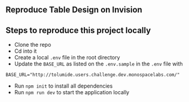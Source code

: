 ## Reproduce Table Design on Invision

## Steps to reproduce this project locally

-   Clone the repo
-   Cd into it
-   Create a local `.env` file in the root directory
-   Update the `BASE_URL` as listed on the `.env.sample` in the `.env` file with

```
BASE_URL="http://tolumide.users.challenge.dev.monospacelabs.com/"
```

-   Run `npm init` to install all dependencies
-   Run `npm run dev` to start the application locally
